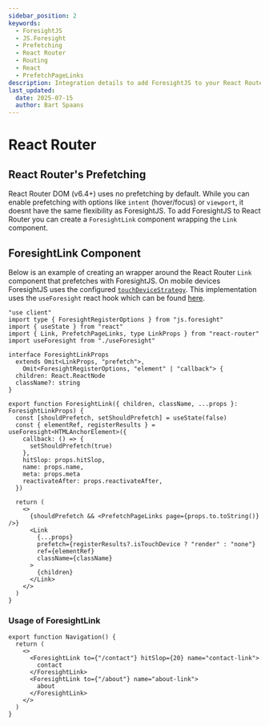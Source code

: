 ```yaml
---
sidebar_position: 2
keywords:
  - ForesightJS
  - JS.Foresight
  - Prefetching
  - React Router
  - Routing
  - React
  - PrefetchPageLinks
description: Integration details to add ForesightJS to your React Router projects
last_updated:
  date: 2025-07-15
  author: Bart Spaans
---
```


# React Router

## React Router's Prefetching

React Router DOM (v6.4+) uses no prefetching by default. While you can enable prefetching with options like `intent` (hover/focus) or `viewport`, it doesnt have the same flexibility as ForesightJS. To add ForesightJS to React Router you can create a `ForesightLink` component wrapping the `Link` component.

## ForesightLink Component

Below is an example of creating an wrapper around the React Router `Link` component that prefetches with ForesightJS. On mobile devices ForesightJS uses the configured [`touchDeviceStrategy`](/docs/getting_started/config#touch-device-strategy-v330). This implementation uses the `useForesight` react hook which can be found [here](/docs/integrations/react/useForesight).

```tsx
"use client"
import type { ForesightRegisterOptions } from "js.foresight"
import { useState } from "react"
import { Link, PrefetchPageLinks, type LinkProps } from "react-router"
import useForesight from "./useForesight"

interface ForesightLinkProps
  extends Omit<LinkProps, "prefetch">,
    Omit<ForesightRegisterOptions, "element" | "callback"> {
  children: React.ReactNode
  className?: string
}

export function ForesightLink({ children, className, ...props }: ForesightLinkProps) {
  const [shouldPrefetch, setShouldPrefetch] = useState(false)
  const { elementRef, registerResults } = useForesight<HTMLAnchorElement>({
    callback: () => {
      setShouldPrefetch(true)
    },
    hitSlop: props.hitSlop,
    name: props.name,
    meta: props.meta
    reactivateAfter: props.reactivateAfter,
  })

  return (
    <>
      {shouldPrefetch && <PrefetchPageLinks page={props.to.toString()} />}
      <Link
        {...props}
        prefetch={registerResults?.isTouchDevice ? "render" : "none"}
        ref={elementRef}
        className={className}
      >
        {children}
      </Link>
    </>
  )
}
```

### Usage of ForesightLink

```tsx
export function Navigation() {
  return (
    <>
      <ForesightLink to={"/contact"} hitSlop={20} name="contact-link">
        contact
      </ForesightLink>
      <ForesightLink to={"/about"} name="about-link">
        about
      </ForesightLink>
    </>
  )
}
```
